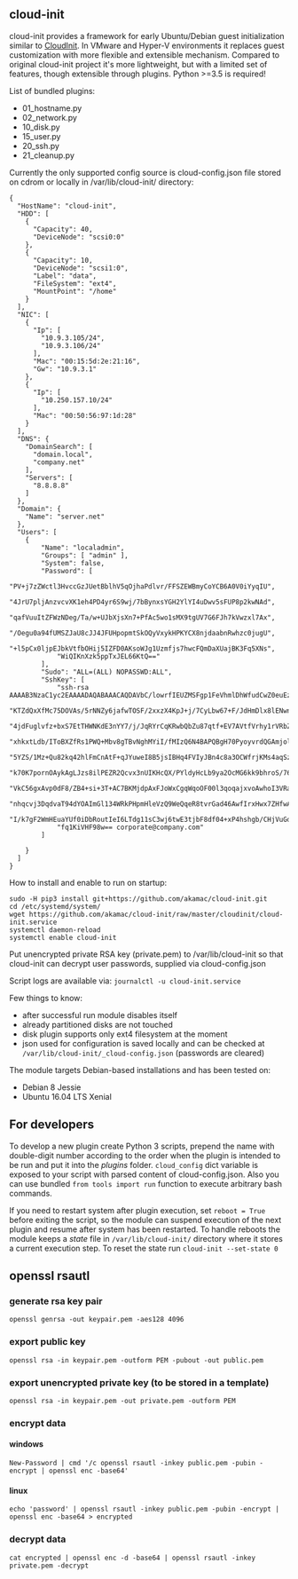 ## cloud-init

cloud-init provides a framework for early Ubuntu/Debian guest initialization
similar to [CloudInit](http://cloudinit.readthedocs.io/en/latest/).
In VMware and Hyper-V environments it replaces guest customization with
more flexible and extensible mechanism.
Compared to original cloud-init project it's more lightweight, but with a limited set of features, though extensible through plugins.
Python >=3.5 is required!

List of bundled plugins:
- 01_hostname.py
- 02_network.py
- 10_disk.py
- 15_user.py
- 20_ssh.py
- 21_cleanup.py

Currently the only supported config source is cloud-config.json file stored on cdrom or locally in /var/lib/cloud-init/ directory:
```
{
  "HostName": "cloud-init",
  "HDD": [
    {
      "Capacity": 40,
      "DeviceNode": "scsi0:0"
    },
    {
      "Capacity": 10,
      "DeviceNode": "scsi1:0",
      "Label": "data",
      "FileSystem": "ext4",
      "MountPoint": "/home"
    }
  ],
  "NIC": [
    {
      "Ip": [
        "10.9.3.105/24",
        "10.9.3.106/24"
      ],
      "Mac": "00:15:5d:2e:21:16",
      "Gw": "10.9.3.1"
    },
    {
      "Ip": [
        "10.250.157.10/24"
      ],
      "Mac": "00:50:56:97:1d:28"
    }
  ],
  "DNS": {
    "DomainSearch": [
      "domain.local",
      "company.net"
    ],
    "Servers": [
      "8.8.8.8"
    ]
  },
  "Domain": {
    "Name": "server.net"
  },
  "Users": [
    {
        "Name": "localadmin",
        "Groups": [ "admin" ],
        "System": false,
        "Password": [
            "PV+j7zZWctl3HvccGzJUetBblhV5qOjhaPdlvr/FFSZEWBmyCoYCB6A0V0iYyqIU",
            "4JrU7pljAnzvcvXK1eh4PD4yr6S9wj/7bBynxsYGH2YlYI4uDwv5sFUP8p2kwNAd",
            "qafVuuItZFWzNDeg/Ta/w+UJbXjsXn7+PfAc5wo1sMX9tgUV7G6FJh7kVwzxl7Ax",
            "/Oegu0a94fUMSZJaU8cJJ4JFUHpopmtSkOQyVxykHPKYCX8njdaabnRwhzc0jugU",
            "+l5pCx0ljpEJbkVtfbOHij5IZFD0AKsoWJg1Uzmfjs7hwcFQmDaXUajBK3Fq5XNs",
            "WiQIKnXzk5ppTxJEL66KtQ=="
        ],
        "Sudo": "ALL=(ALL) NOPASSWD:ALL",
        "SshKey": [
            "ssh-rsa AAAAB3NzaC1yc2EAAAADAQABAAACAQDAVbC/lowrfIEUZMSFgp1FeVhmlDhWfudCwZ0euEz",
            "KTZdQxXfMc75DOVAs/5rNNZy6jafwTOSF/2xxzX4KpJ+j/7CyLbw67+F/JdHmDlx8lENwnK4FDMO8d1",
            "4jdFuglvfz+bxS7EtTHWNKdE3nYY7/j/JqRYrCqKRwbQbZu87qtf+EV7AVtfVrhy1rVRbZalERnUWAV",
            "xhkxtLdb/IToBXZfRs1PWQ+Mbv8gTBvNghMYiI/fMIzQ6N4BAPQBgH70PyoyvrdQGAmjol2HAiwoqWs",
            "5YZS/1Mz+Qu82kq42hlFmCnAtF+qJYuweI8B5jsIBHq4FVIyJBn4c8a3OCWfrjKMs4aqSzVFvpDXqlQ",
            "k70K7pornOAykAgLJzs8ilPEZR2Qcvx3nUIKHcQX/PYldyHcLb9ya2OcMG6kk9bhroS/76BpaEidt22",
            "VkC56gxAvp0dF8/ZB4+si+3T+AC7BKMjdpAxFJoWxCgqWqoOF00l3qoqajxvoAwhoI3VRauEOCRatgf",
            "nhqcvj3DqdvaT94dYOAImGl134WRkPHpmHleVzQ9WeQqeR8tvrGad46AwfIrxHwx7ZHfwAeTyH+okI2",
            "I/k7gF2WmHEuaYUf0iDbRoutIeI6LTdg11sC3wj6twE3tjbF8df04+xP4hshgb/CHjVuGdrui7lLWhx",
            "fq1KiVHF98w== corporate@company.com"
        ]
         
    }
  ]
}

```

How to install and enable to run on startup:
```
sudo -H pip3 install git+https://github.com/akamac/cloud-init.git
cd /etc/systemd/system/
wget https://github.com/akamac/cloud-init/raw/master/cloudinit/cloud-init.service
systemctl daemon-reload
systemctl enable cloud-init
```

Put unencrypted private RSA key (private.pem) to /var/lib/cloud-init so that cloud-init can decrypt user passwords, supplied via cloud-config.json  

Script logs are available via:
`journalctl -u cloud-init.service`

Few things to know:
- after successful run module disables itself 
- already partitioned disks are not touched
- disk plugin supports only ext4 filesystem at the moment
- json used for configuration is saved locally and can be checked at `/var/lib/cloud-init/_cloud-config.json` (passwords are cleared)

The module targets Debian-based installations and has been tested on:
- Debian 8 Jessie
- Ubuntu 16.04 LTS Xenial


## For developers
To develop a new plugin create Python 3 scripts, prepend the name with double-digit number according 
to the order when the plugin is intended to be run and put it into the *plugins* folder. 
`cloud_config` dict variable is exposed to your script with parsed content of cloud-config.json.
Also you can use bundled `from tools import run` function to execute arbitrary bash commands.

If you need to restart system after plugin execution, set `reboot = True` before exiting the script,
so the module can suspend execution of the next plugin
and resume after system has been restarted. To handle reboots the module keeps
a *state* file in `/var/lib/cloud-init/` directory where it stores a current execution step.
To reset the state run `cloud-init --set-state 0`

## openssl rsautl
### generate rsa key pair
`openssl genrsa -out keypair.pem -aes128 4096`  

### export public key
`openssl rsa -in keypair.pem -outform PEM -pubout -out public.pem`  

### export unencrypted private key (to be stored in a template)
`openssl rsa -in keypair.pem -out private.pem -outform PEM`  

### encrypt data
#### windows
`New-Password | cmd '/c openssl rsautl -inkey public.pem -pubin -encrypt | openssl enc -base64'`  
#### linux
`echo 'password' | openssl rsautl -inkey public.pem -pubin -encrypt | openssl enc -base64 > encrypted`  

### decrypt data
`cat encrypted | openssl enc -d -base64 | openssl rsautl -inkey private.pem -decrypt`  
